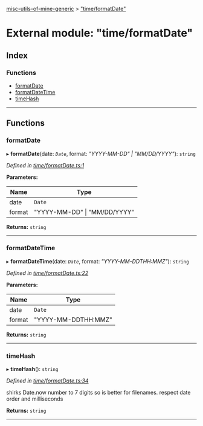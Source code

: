 [misc-utils-of-mine-generic](../README.md) > ["time/formatDate"](../modules/_time_formatdate_.md)

# External module: "time/formatDate"

## Index

### Functions

* [formatDate](_time_formatdate_.md#formatdate)
* [formatDateTime](_time_formatdate_.md#formatdatetime)
* [timeHash](_time_formatdate_.md#timehash)

---

## Functions

<a id="formatdate"></a>

###  formatDate

▸ **formatDate**(date: *`Date`*, format: *"YYYY-MM-DD" \| "MM/DD/YYYY"*): `string`

*Defined in [time/formatDate.ts:1](https://github.com/cancerberoSgx/misc-utils-of-mine/blob/18ba426/misc-utils-of-mine-generic/src/time/formatDate.ts#L1)*

**Parameters:**

| Name | Type |
| ------ | ------ |
| date | `Date` |
| format | "YYYY-MM-DD" \| "MM/DD/YYYY" |

**Returns:** `string`

___
<a id="formatdatetime"></a>

###  formatDateTime

▸ **formatDateTime**(date: *`Date`*, format: *"YYYY-MM-DDTHH:MMZ"*): `string`

*Defined in [time/formatDate.ts:22](https://github.com/cancerberoSgx/misc-utils-of-mine/blob/18ba426/misc-utils-of-mine-generic/src/time/formatDate.ts#L22)*

**Parameters:**

| Name | Type |
| ------ | ------ |
| date | `Date` |
| format | "YYYY-MM-DDTHH:MMZ" |

**Returns:** `string`

___
<a id="timehash"></a>

###  timeHash

▸ **timeHash**(): `string`

*Defined in [time/formatDate.ts:34](https://github.com/cancerberoSgx/misc-utils-of-mine/blob/18ba426/misc-utils-of-mine-generic/src/time/formatDate.ts#L34)*

shirks Date.now number to 7 digits so is better for filenames. respect date order and milliseconds

**Returns:** `string`

___

